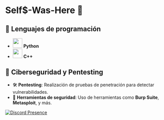 # Self$-Was-Here 👋

## 🚀 Lenguajes de programación

- <img src="https://upload.wikimedia.org/wikipedia/commons/thumb/c/c3/Python-logo-notext.svg/512px-Python-logo-notext.svg.png" width="30" /> **Python**
- <img src="https://upload.wikimedia.org/wikipedia/commons/thumb/1/18/ISO_C%2B%2B_Logo.svg/1200px-ISO_C%2B%2B_Logo.svg.png" width="30" /> **C++**

## 🔐 Ciberseguridad y Pentesting
- 🛠️ **Pentesting**: Realización de pruebas de penetración para detectar vulnerabilidades.
- 🔐 **Herramientas de seguridad**: Uso de herramientas como **Burp Suite**, **Metasploit**, y más.

[![Discord Presence](https://lanyard.cnrad.dev/api/1323084017502912522)](https://discord.com/users/1192236348808101908)
